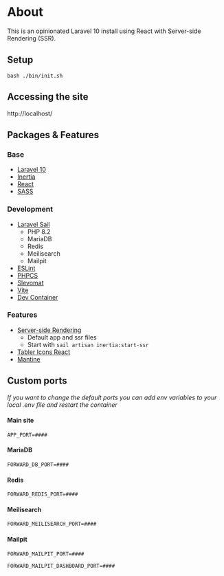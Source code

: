 # About

This is an opinionated Laravel 10 install using React with Server-side Rendering (SSR).


## Setup

`bash ./bin/init.sh`


## Accessing the site

http://localhost/


## Packages & Features

### Base

- [Laravel 10](https://laravel.com/docs/10.x/releases)
- [Inertia](https://inertiajs.com/)
- [React](https://react.dev/)
- [SASS](https://www.npmjs.com/package/sass)


### Development

- [Laravel Sail](https://laravel.com/docs/10.x/sail)
  - PHP 8.2
  - MariaDB
  - Redis
  - Meilisearch
  - Mailpit
- [ESLint](https://eslint.org/docs/latest/)
- [PHPCS](https://github.com/squizlabs/PHP_CodeSniffer)
- [Slevomat](https://github.com/slevomat/coding-standard)
- [Vite](https://vitejs.dev/)
- [Dev Container](https://code.visualstudio.com/docs/devcontainers/containers)

### Features

- [Server-side Rendering](https://inertiajs.com/server-side-rendering)
  - Default app and ssr files
  - Start with `sail artisan inertia:start-ssr`
- [Tabler Icons React](https://tabler.io/icons)
- [Mantine](https://mantine.dev/)


## Custom ports

*If you want to change the default ports you can add env variables to your local .env file and restart the container*


#### Main site

`APP_PORT=####`


#### MariaDB

`FORWARD_DB_PORT=####`


#### Redis

`FORWARD_REDIS_PORT=####`


#### Meilisearch

`FORWARD_MEILISEARCH_PORT=####`


#### Mailpit

`FORWARD_MAILPIT_PORT=####`

`FORWARD_MAILPIT_DASHBOARD_PORT=####`
